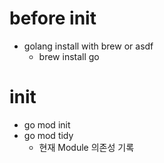 # before init

- golang install with brew or asdf
  - brew install go

# init

- go mod init
- go mod tidy
  - 현재 Module 의존성 기록
